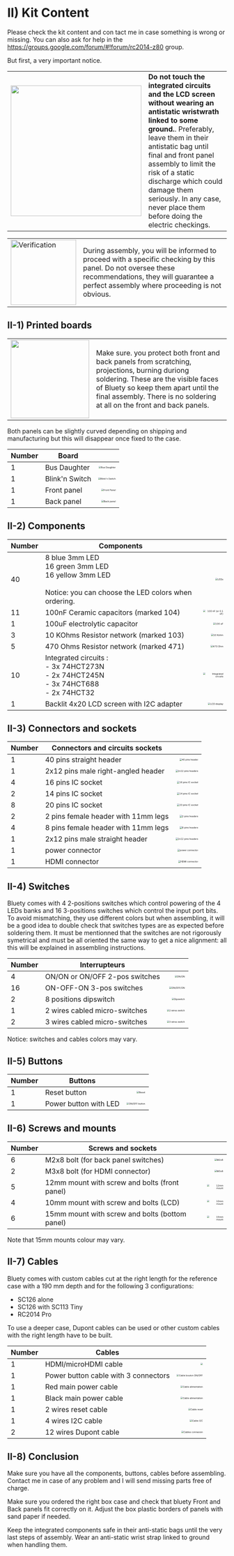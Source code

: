 # II) Kit Content<A id="a6"></A>

Please check the kit content and con tact me in case something is wrong or missing. You can also
ask for help in the https://groups.google.com/forum/#!forum/rc2014-z80 group.

But first, a very important notice.

<TABLE><TR><TD><img src="Pictures/attention.png" width="300px" /></TD><TD><B>Do not touch the integrated circuits
and the LCD screen without wearing an antistatic wristwrath linked to some ground.</B>. Preferably, leave them
in their antistatic bag until final and front panel assembly to limit the risk of a static discharge which could
damage them seriously. In any case, never place them before doing the electric checkings.</TD></TR></TABLE>

<TABLE><TR><TD><img src="Pictures/thisway.png" alt="Verification" width="150px" /></TD><TD>During assembly,
you will be informed to proceed with a specific checking by this panel. Do not oversee these recommendations,
they will guarantee a perfect assembly where proceeding is not obvious.</TD></TR></TABLE>

## II-1) Printed boards<A id="a7"></A>

<TABLE><TR><TD><img src="Pictures/attention.png" width="180px" /></TD><TD>Make sure. you protect both front and
back panels from scratching, projections, burning duriong soldering. These are the visible faces of Bluety
so keep them apart until the final assembly. There is no soldering at all on the front and back panels.</TD></TR></TABLE>

Both panels can be slightly curved depending on shipping and manufacturing but this will disappear once
fixed to the case.

| Number | Board          |                                                                                     |
| -------| -------------- | ----------------------------------------------------------------------------------: |
| 1      | Bus Daughter   | <img src="Pictures/012-busdaughter.jpg" alt="Bus Daughter" style="zoom: 33%;" />    |
| 1      | Blink'n Switch | <img src="Pictures/020-blinknswitch.jpg" alt="Blink'n Switch" style="zoom: 33%;" /> |
| 1      | Front panel   | <img src="Pictures/021-frontpanel.jpg" alt="Front Panel" style="zoom: 33%;" />     |
| 1      | Back panel | <img src="Pictures/021B-backpanel.jpg" alt="Back panel" style="zoom: 33%;" />   |

## II-2) Components<A id="a8"></A>

| Number | Components                                            |                                                                          |
| ------ | ----------------------------------------------------- | -----------------------------------------------------------------------: |
| 40     | 8 blue 3mm LED<br />16 green 3mm LED<br />16 yellow 3mm LED<br /><br />Notice: you can choose the LED colors when ordering. | <img src="Pictures/026-LEDs.jpg" alt="LEDs" style="zoom: 33%;" /> |
| 11     | 100nF Ceramic capacitors (marked 104)                 | <img src="Pictures/013-Capa100nF.jpg" alt="100 nF (or 0.1 uF)" style="zoom: 33%;" /> |
| 1      | 100uF electrolytic capacitor                          | <img src="Pictures/034-capa100uF.jpg" alt="100 uF" style="zoom: 33%;" /> |
| 3      | 10 KOhms Resistor network (marked 103)                | <img src="Pictures/042A.jpg" alt="10 Kohm" style="zoom: 33%;" />         |
| 5      | 470 Ohms Resistor network (marked 471)                | <img src="Pictures/043A.jpg" alt="470 Ohm" style="zoom: 33%;" />         |
| 10     | Integrated circuits :<br />- 3x 74HCT273N<br />- 2x 74HCT245N<br />- 3x 74HCT688<br />- 2x 74HCT32 | <img src="Pictures/037-ics.jpg" alt="Integrated circuits" style="zoom: 33%;" /> |
| 1      | Backlit 4x20 LCD screen with I2C adapter              | <img src="Pictures/038-LCD.jpg" alt="LCD display" style="zoom: 33%;" />    |

## II-3) Connectors and sockets<A id="a9"></A>

| Number | Connectors and circuits sockets |                                                                                            |
| ------ | -------------------------------------------- | -----------------------------------------------------------------------------------------: |
| 1      | 40 pins straight header                      | <img src="Pictures/014-header40P.jpg" alt="40 pins header" style="zoom: 33%;" />           |
| 1      | 2x12 pins male right-angled header           | <img src="Pictures/015-header2x12P.jpg" alt="2x12 pins headers" style="zoom: 33%;" />       |
| 4      | 16 pins IC socket                            | <img src="Pictures/023-support16.jpg" alt="16 pins IC socket" style="zoom: 33%;" /> |
| 2      | 14 pins IC socket                            | <img src="Pictures/024-support14.jpg" alt="14 pins IC socket" style="zoom: 33%;" /> |
| 8      | 20 pins IC socket                            | <img src="Pictures/025-support20.jpg" alt="20 pins IC socket" style="zoom: 33%;" /> |
| 2      | 2 pins female header with 11mm legs          | <img src="Pictures/030-h2P.jpg" alt="2 pins headers" style="zoom: 33%;" />                 |
| 4      | 8 pins female header with 11mm legs          | <img src="Pictures/031-h8P.jpg" alt="8 pins headers" style="zoom: 33%;" />                 |
| 1      | 2x12 pins male straight header               | <img src="Pictures/032-h2x12P.jpg" alt="2x12 pins headers" style="zoom: 33%;" />            |
| 1      | power connector                              | <img src="Pictures/039-power.jpg" alt="power connector" style="zoom: 33%;" />      |
| 1      | HDMI connector                               | <img src="Pictures/040-hdmi.jpg" alt="HDMI connector" style="zoom: 33%;" />               |

## II-4) Switches<A id="a10"></A>

Bluety comes with 4 2-positions switches which control powering of the 4 LEDs banks and 16 3-positions switches which control
the input port bits. To avoid mismatching, they use different colors but when assembling, it will be a good idea to double check
that switches types are as expected before soldering them. It must be mentionned that the switches are not rigorously
symetrical and must be all oriented the same way to get a nice alignment: all this will be explained in assembling
instructions.

| Number | Interrupteurs                        |                                                                                            |
| ------ | -----------------------------------  | -----------------------------------------------------------------------------------------: |
| 4      | ON/ON or ON/OFF 2-pos switches       | <img src="Pictures/027-ONON.jpg" alt="ON/ON" style="zoom: 33%;" />                         |
| 16     | ON-OFF-ON 3-pos switches             | <img src="Pictures/028-ONOFFFON.jpg" alt="ON/OFF/ON" style="zoom: 33%;" />                 |
| 2      | 8 positions dipswitch                | <img src="Pictures/029-dipswitch.jpg" alt="Dipswitch" style="zoom: 33%;" />                |
| 1      | 2 wires cabled micro-switches        | <img src="Pictures/040-switchselect.jpg" alt="2 wires switch" style="zoom: 33%;" />   |
| 2      | 3 wires cabled micro-switches        | <img src="Pictures/040-switchprotect.jpg" alt="3 wires switch" style="zoom: 33%;" /> |

Notice: switches and cables colors may vary.

## II-5) Buttons<A id="a11"></A>

| Number | Buttons                 |                                                                              |
| ------ | ----------------------- | ---------------------------------------------------------------------------: |
| 1      | Reset button            | <img src="Pictures/040-resetbtn.jpg" alt="Reset" style="zoom: 33%;" />       |
| 1      | Power button with LED   | <img src="Pictures/040-pwrbtn.jpg" alt="ON/OFF button" style="zoom: 33%;" /> |

## II-6) Screws and mounts<A id="a12"></A>

| Number | Screws and sockets                                |                                                                                  |
| ------ | ------------------------------------------------- | -------------------------------------------------------------------------------: |
| 6      | M2x8 bolt (for back panel switches)               | <img src="Pictures/040-M2x8.jpg" alt="M2x8" style="zoom: 33%;" />                |
| 2      | M3x8 bolt (for HDMI connector)                    | <img src="Pictures/040-M3x8.jpg" alt="M3x8" style="zoom: 33%;" />                |
| 5      | 12mm mount with screw and bolts (front panel)     | <img src="Pictures/022A-support12.jpg" alt="12mm mount" style="zoom: 33%;" /> |
| 4      | 10mm mount with screw and bolts (LCD)             | <img src="Pictures/022B-support10.jpg" alt="10mm mount" style="zoom: 33%;" /> |
| 6      | 15mm mount with screw and bolts (bottom panel)    | <img src="Pictures/022C-support15.jpg" alt="15mm mount" style="zoom:33%;" />                      |

Note that 15mm mounts colour may vary.

## II-7) Cables<A id="a13"></A>

Bluety comes with custom cables cut at the right length for the reference case with a 190 mm depth and for the
following 3 configurations:

- SC126 alone
- SC126 with SC113 Tiny
- RC2014 Pro

To use a deeper case, Dupont cables can be used or other custom cables with the right length have to be built.

| Number | Cables                                       |                                                                                    |
| ------ | -------------------------------------------- | ---------------------------------------------------------------------------------: |
| 1      | HDMI/microHDMI cable                         |           <img src="Pictures/040-hdmicable.jpg" style="zoom: 33%;" />              |
| 1      | Power button cable with 3 connectors         | <img src="Pictures/040-power.jpg" alt="Cable bouton ON/OFF" style="zoom: 33%;" />  |
| 1      | Red main power cable                         | <img src="Pictures/040-mainvcc.jpg" alt="Cable alimentation" style="zoom: 33%;" /> |
| 1      | Black main power cable                       | <img src="Pictures/040-maingnd.jpg" alt="Cable alimentation" style="zoom: 33%;" /> |
| 1      | 2 wires reset cable                          | <img src="Pictures/040-reset.jpg" alt="Cable reset" style="zoom: 33%;" />          |
| 1      | 4 wires I2C cable                            | <img src="Pictures/040-I2C.jpg" alt="Cable I2C" style="zoom: 33%;" />              |
| 2      | 12 wires Dupont cable                        | <img src="Pictures/040-dupont.jpg" alt="Cables connexion" style="zoom: 33%;" />    |

## II-8) Conclusion<A id="a14"></A>

Make sure you have all the components, buttons, cables before assembling. Contact me in case of any problem and I will send 
missing parts free of charge.

Make sure you ordered the right box case and check that bluety Front and Back panels fit correctly on it. Adjust the box
plastic borders of panels with sand paper if needed.

Keep the integrated components safe in their anti-static bags until the very last steps of assembly.
Wear an anti-static wrist strap linked to ground when handling them.

